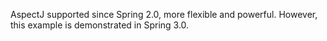 AspectJ supported since Spring 2.0, more flexible and powerful. However, this example is demonstrated in Spring 3.0.

